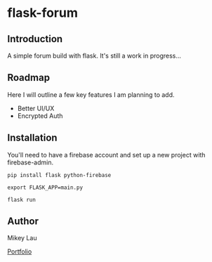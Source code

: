 # flask-forum

## Introduction

A simple forum build with flask. It's still a work in progress...

## Roadmap

Here I will outline a few key features I am planning to add.

- Better UI/UX
- Encrypted Auth

## Installation

You'll need to have a firebase account and set up a new project with firebase-admin.

```
pip install flask python-firebase

export FLASK_APP=main.py

flask run
```

## Author

Mikey Lau

[Portfolio](https://mikeylau.uk)
